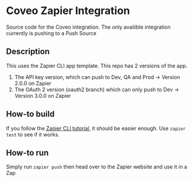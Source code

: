 # Coveo Zapier Integration
Source code for the Coveo integration.
The only availible integration currently is pushing to a Push Source

## Description
This uses the Zapier CLI app template. This repo has 2 versions of the app.
1. The API key version, which can push to Dev, QA and Prod -> Version 2.0.0 on Zapier
2. The OAuth 2 version (oauth2 branch) which can only push to Dev -> Version 3.0.0 on Zapier

## How-to build
If you follow the [Zapier CLI tutorial](https://github.com/zapier/zapier-platform-cli/wiki/Tutorial), it should be easier enough.
Use `zapier test` to see if it works.

## How-to run
Simply run `zapier push` then head over to the Zapier website and use it in a Zap